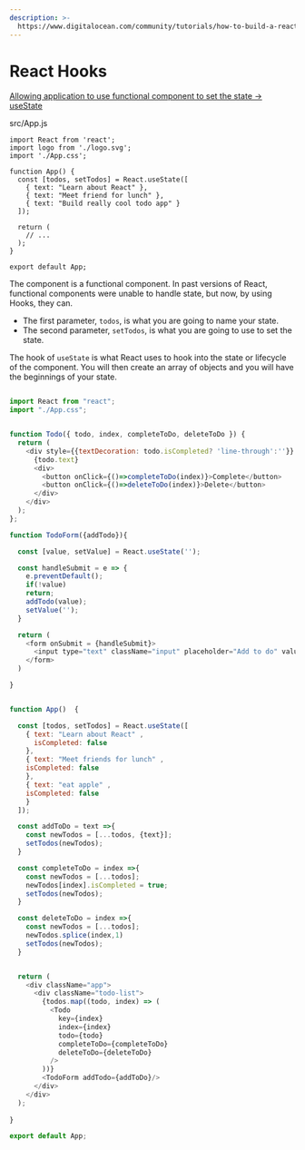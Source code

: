 ```yaml
---
description: >-
  https://www.digitalocean.com/community/tutorials/how-to-build-a-react-to-do-app-with-react-hooks
---
```


# React Hooks

[Allowing application to use functional component to set the state -&gt; useState](https://www.youtube.com/watch?v=mxK8b99iJTg)



src/App.js

```text
import React from 'react';
import logo from './logo.svg';
import './App.css';

function App() {
  const [todos, setTodos] = React.useState([
    { text: "Learn about React" },
    { text: "Meet friend for lunch" },
    { text: "Build really cool todo app" }
  ]);

  return (
    // ...
  );
}

export default App;
```

The component is a functional component. In past versions of React, functional components were unable to handle state, but now, by using Hooks, they can.

* The first parameter, `todos`, is what you are going to name your state.
* The second parameter, `setTodos`, is what you are going to use to set the state.

The hook of `useState` is what React uses to hook into the state or lifecycle of the component. You will then create an array of objects and you will have the beginnings of your state.



```javascript

import React from "react";
import "./App.css";


function Todo({ todo, index, completeToDo, deleteToDo }) {
  return (
    <div style={{textDecoration: todo.isCompleted? 'line-through':''}} className="todo">
      {todo.text}
      <div>
        <button onClick={()=>completeToDo(index)}>Complete</button>
        <button onClick={()=>deleteToDo(index)}>Delete</button>
      </div>
    </div>
  );
};

function TodoForm({addTodo}){

  const [value, setValue] = React.useState('');

  const handleSubmit = e => {
    e.preventDefault();
    if(!value)
    return;
    addTodo(value);
    setValue('');
  }

  return (
    <form onSubmit = {handleSubmit}>
      <input type="text" className="input" placeholder="Add to do" value={value} onChange={e =>setValue(e.target.value)}/>
    </form>
  )

}


function App()  {

  const [todos, setTodos] = React.useState([
    { text: "Learn about React" ,
      isCompleted: false
    },
    { text: "Meet friends for lunch" ,
    isCompleted: false
    },
    { text: "eat apple" ,
    isCompleted: false
    }
  ]);

  const addToDo = text =>{
    const newTodos = [...todos, {text}];
    setTodos(newTodos);
  }

  const completeToDo = index =>{
    const newTodos = [...todos];
    newTodos[index].isCompleted = true;
    setTodos(newTodos);
  }

  const deleteToDo = index =>{
    const newTodos = [...todos];
    newTodos.splice(index,1)
    setTodos(newTodos);
  }


  return (
    <div className="app">
      <div className="todo-list">
        {todos.map((todo, index) => (
          <Todo
            key={index}
            index={index}
            todo={todo}
            completeToDo={completeToDo}
            deleteToDo={deleteToDo}
          />
        ))}
        <TodoForm addTodo={addToDo}/>
      </div>
    </div>
  );
  
}

export default App;




```

